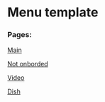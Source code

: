 # Menu template

### Pages:
[Main](https://ivan-kitsa.github.io/menu-template/)

[Not onborded](https://ivan-kitsa.github.io/menu-template/not-onborded.html)

[Video](https://ivan-kitsa.github.io/menu-template/video.html)

[Dish](https://ivan-kitsa.github.io/menu-template/dish.html)
